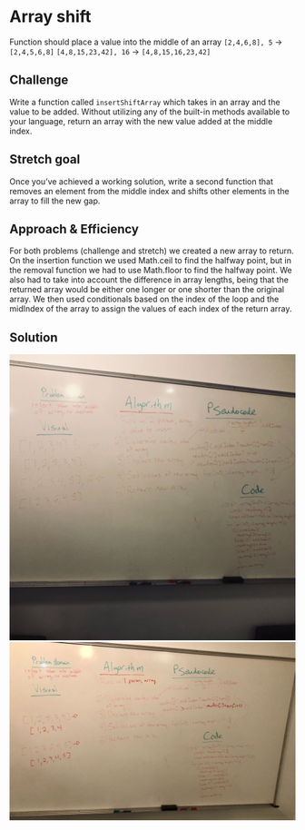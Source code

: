 # Array shift
Function should place a value into the middle of an array
`[2,4,6,8], 5` -> `[2,4,5,6,8]`
`[4,8,15,23,42], 16` -> `[4,8,15,16,23,42]`

## Challenge
Write a function called `insertShiftArray` which takes in an array and the value to be added. Without utilizing any of the built-in methods available to your language, return an array with the new value added at the middle index.

## Stretch goal
Once you’ve achieved a working solution, write a second function that removes an element from the middle index and shifts other elements in the array to fill the new gap.

## Approach & Efficiency
For both problems (challenge and stretch) we created a new array to return. On the insertion function we used Math.ceil to find the halfway point, but in the removal function we had to use Math.floor to find the halfway point. We also had to take into account the difference in array lengths, being that the returned array would be either one longer or one shorter than the original array. We then used conditionals based on the index of the loop and the midIndex of the array to assign the values of each index of the return array.

## Solution
![array-shift-whiteboard](../../assets/array-shift-whiteboard.JPG)
![array-remove-middle-whiteboard](../../assets/array-remove-middle-whiteboard.jpg)